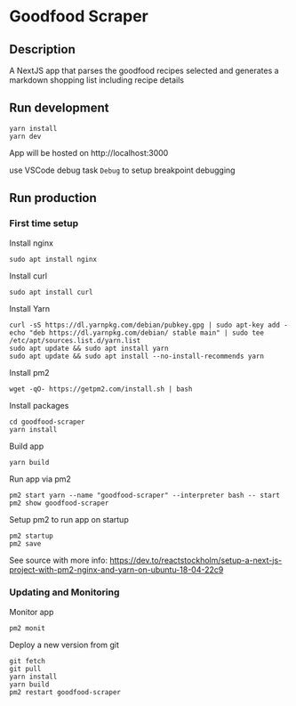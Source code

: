 # Goodfood Scraper

## Description

A NextJS app that parses the goodfood recipes selected and generates
a markdown shopping list including recipe details

## Run development

```
yarn install
yarn dev
```

App will be hosted on http://localhost:3000

use VSCode debug task `Debug` to setup breakpoint debugging

## Run production

### First time setup

Install nginx

```
sudo apt install nginx
```

Install curl

```
sudo apt install curl
```

Install Yarn

```
curl -sS https://dl.yarnpkg.com/debian/pubkey.gpg | sudo apt-key add -
echo "deb https://dl.yarnpkg.com/debian/ stable main" | sudo tee /etc/apt/sources.list.d/yarn.list
sudo apt update && sudo apt install yarn
sudo apt update && sudo apt install --no-install-recommends yarn
```

Install pm2

```
wget -qO- https://getpm2.com/install.sh | bash
```

Install packages

```
cd goodfood-scraper
yarn install
```

Build app

```
yarn build
```

Run app via pm2

```
pm2 start yarn --name "goodfood-scraper" --interpreter bash -- start
pm2 show goodfood-scraper
```

Setup pm2 to run app on startup

```
pm2 startup
pm2 save
```

See source with more info: https://dev.to/reactstockholm/setup-a-next-js-project-with-pm2-nginx-and-yarn-on-ubuntu-18-04-22c9

### Updating and Monitoring

Monitor app

```
pm2 monit
```

Deploy a new version from git

```
git fetch
git pull
yarn install
yarn build
pm2 restart goodfood-scraper
```
